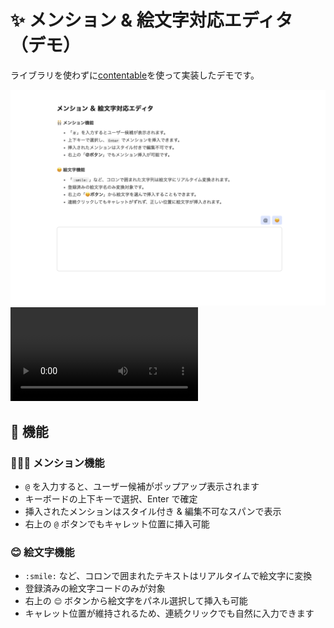 # ✨ メンション & 絵文字対応エディタ（デモ）

ライブラリを使わずに[contentable](https://developer.mozilla.org/en-US/docs/Web/HTML/Global_attributes/contenteditable)を使って実装したデモです。


![スクリーンショット](public/スクショ.png)
![動画](public/動画.mov)

## 🚀 機能

### 🧑‍🤝‍🧑 メンション機能

- `@` を入力すると、ユーザー候補がポップアップ表示されます
- キーボードの上下キーで選択、Enter で確定
- 挿入されたメンションはスタイル付き & 編集不可なスパンで表示
- 右上の `@` ボタンでもキャレット位置に挿入可能

### 😊 絵文字機能

- `:smile:` など、コロンで囲まれたテキストはリアルタイムで絵文字に変換
- 登録済みの絵文字コードのみが対象
- 右上の `😊` ボタンから絵文字をパネル選択して挿入も可能
- キャレット位置が維持されるため、連続クリックでも自然に入力できます

